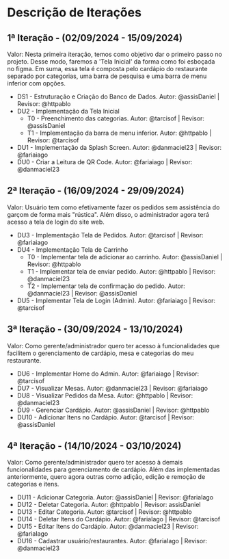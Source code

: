 # Descrição de Iterações


## 1ª Iteração - (02/09/2024 - 15/09/2024)
Valor: Nesta primeira iteração, temos como objetivo dar o primeiro passo no projeto. Desse modo, faremos a 'Tela Inicial' da forma como foi esboçada no figma. Em suma, essa tela é composta pelo cardápio do restaurante separado por categorias, uma barra de pesquisa e uma barra de menu inferior com opções.

- DS1 - Estruturação e Criação do Banco de Dados. Autor: @assisDaniel | Revisor: @httpablo
- DU2 - Implementação da Tela Inicial
    - T0 - Preenchimento das categorias. Autor: @tarcisof | Revisor: @assisDaniel
    - T1 - Implementação da barra de menu inferior. Autor: @httpablo | Revisor: @tarcisof 
- DU1 - Implementação da Splash Screen. Autor: @danmaciel23 | Revisor: @fariaiago
- DU0 - Criar a Leitura de QR Code. Autor: @fariaiago | Revisor: @danmaciel23

## 2ª Iteração - (16/09/2024 - 29/09/2024)
Valor: Usuário tem como efetivamente fazer os pedidos sem assistência do garçom de forma mais "rústica". Além disso, o administrador agora terá acesso a tela de login do site web.

- DU3 - Implementação Tela de Pedidos. Autor: @tarcisof | Revisor: @fariaiago
- DU4 - Implementação Tela de Carrinho
    - T0 - Implementar tela de adicionar ao carrinho. Autor: @assisDaniel | Revisor: @httpablo
    - T1 - Implementar tela de enviar pedido. Autor: @httpablo | Revisor: @danmaciel23
    - T2 - Implementar tela de confirmação do pedido. Autor: @danmaciel23 | Revisor: @assisDaniel
- DU5 - Implementar Tela de Login (Admin). Autor: @fariaiago | Revisor: @tarcisof

## 3ª Iteração - (30/09/2024 - 13/10/2024)
Valor: Como gerente/administrador quero ter acesso à funcionalidades que facilitem o gerenciamento de cardápio, mesa e categorias do meu restaurante.

- DU6 - Implementar Home do Admin. Autor: @fariaiago | Revisor: @tarcisof
- DU7 - Visualizar Mesas. Autor: @danmaciel23 | Revisor: @fariaiago
- DU8 - Visualizar Pedidos da Mesa. Autor: @httpablo | Revisor: @danmaciel23
- DU9 - Gerenciar Cardápio. Autor: @assisDaniel | Revisor: @httpablo
- DU10 - Adicionar Itens no Cardápio. Autor: @tarcisof | Revisor: @assisDaniel

## 4ª Iteração - (14/10/2024 - 03/10/2024)
Valor: Como gerente/administrador quero ter acesso à demais funcionalidades para gerenciamento de cardápio. Além das implementadas anteriormente, quero agora outras como adição, edição e remoção de categorias e itens.

- DU11 - Adicionar Categoria. Autor: @assisDaniel | Revisor: @fariaIago
- DU12 - Deletar Categoria. Autor: @httpablo | Revisor: assisDaniel
- DU13 - Editar Categoria. Autor: @tarcisof | Revisor: @httpablo
- DU14 - Deletar Itens do Cardápio. Autor: @fariaIago | Revisor: @tarcisof
- DU15 - Editar Itens do Cardápio. Autor: @danmaciel23 | Revisor: @fariaIago
- DU16 - Cadastrar usuário/restaurantes. Autor: @fariaIago | Revisor: @danmaciel23